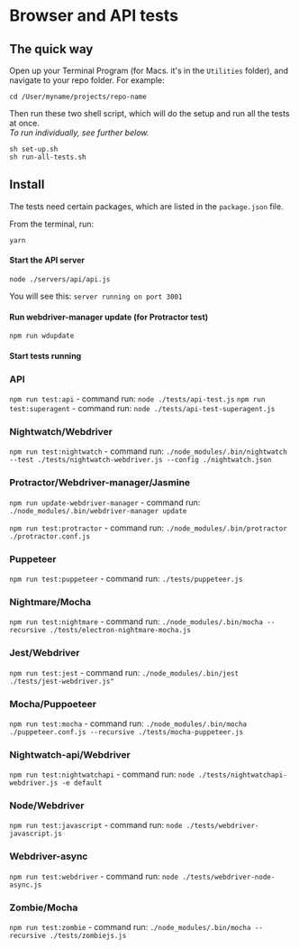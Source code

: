 # Browser and API tests

## The quick way

Open up your Terminal Program (for Macs. it's in the `Utilities` folder), and navigate to your repo folder. For example:
```
cd /User/myname/projects/repo-name
```
Then run these two shell script, which will do the setup and run all the tests at once.  
_To run individually, see further below._

```
sh set-up.sh
sh run-all-tests.sh
```

## Install

The tests need certain packages, which are listed in the `package.json` file.

From the terminal, run:
```
yarn
```

#### Start the API server
```
node ./servers/api/api.js
```
You will see this:
`server running on port 3001`


#### Run webdriver-manager update (for Protractor test)
```
npm run wdupdate
```

#### Start tests running

### API

`npm run test:api` - command run: `node ./tests/api-test.js`
`npm run test:superagent` - command run: `node ./tests/api-test-superagent.js`

### Nightwatch/Webdriver

`npm run test:nightwatch` - command run: `./node_modules/.bin/nightwatch --test ./tests/nightwatch-webdriver.js --config ./nightwatch.json`

### Protractor/Webdriver-manager/Jasmine

`npm run update-webdriver-manager` - command run: `./node_modules/.bin/webdriver-manager update`

`npm run test:protractor` - command run: `./node_modules/.bin/protractor ./protractor.conf.js`

### Puppeteer

`npm run test:puppeteer` - command run: `./tests/puppeteer.js`

### Nightmare/Mocha

`npm run test:nightmare` - command run: `./node_modules/.bin/mocha --recursive ./tests/electron-nightmare-mocha.js`

### Jest/Webdriver

`npm run test:jest` - command run: `./node_modules/.bin/jest ./tests/jest-webdriver.js"`

### Mocha/Puppoeteer

`npm run test:mocha` - command run: `./node_modules/.bin/mocha ./puppeteer.conf.js --recursive ./tests/mocha-puppeteer.js`

### Nightwatch-api/Webdriver

`npm run test:nightwatchapi` - command run: `node ./tests/nightwatchapi-webdriver.js -e default`

### Node/Webdriver

`npm run test:javascript` - command run: `node ./tests/webdriver-javascript.js`

### Webdriver-async

`npm run test:webdriver` - command run: `node ./tests/webdriver-node-async.js`

### Zombie/Mocha

`npm run test:zombie` - command run: `./node_modules/.bin/mocha --recursive ./tests/zombiejs.js`
